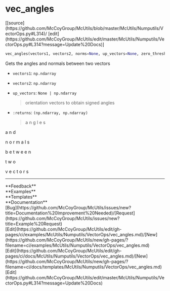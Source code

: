 # <a id="McUtils.Numputils.VectorOps.vec_angles">vec_angles</a>
<div class="docs-source-link" markdown="1">
[[source](https://github.com/McCoyGroup/McUtils/blob/master/McUtils/Numputils/VectorOps.py#L314)/
[edit](https://github.com/McCoyGroup/McUtils/edit/master/McUtils/Numputils/VectorOps.py#L314?message=Update%20Docs)]
</div>

```python
vec_angles(vectors1, vectors2, norms=None, up_vectors=None, zero_thresh=None, axis=-1, return_norms=False, return_crosses=True, check_zeros=True): 
```
Gets the angles and normals between two vectors
  - `vectors1`: `np.ndarray`
    > 
  - `vectors2`: `np.ndarray`
    > 
  - `up_vectors`: `None | np.ndarray`
    > orientation vectors to obtain signed angles
  - `:returns`: `(np.ndarray, np.ndarray)`
    > a
n
g
l
e
s
 
a
n
d
 
n
o
r
m
a
l
s
 
b
e
t
w
e
e
n
 
t
w
o
 
v
e
c
t
o
r
s











---


<div markdown="1" class="text-secondary">
<div class="container">
  <div class="row">
   <div class="col" markdown="1">
**Feedback**   
</div>
   <div class="col" markdown="1">
**Examples**   
</div>
   <div class="col" markdown="1">
**Templates**   
</div>
   <div class="col" markdown="1">
**Documentation**   
</div>
   <div class="col" markdown="1">
   
</div>
   <div class="col" markdown="1">
   
</div>
   <div class="col" markdown="1">
   
</div>
</div>
  <div class="row">
   <div class="col" markdown="1">
[Bug](https://github.com/McCoyGroup/McUtils/issues/new?title=Documentation%20Improvement%20Needed)/[Request](https://github.com/McCoyGroup/McUtils/issues/new?title=Example%20Request)   
</div>
   <div class="col" markdown="1">
[Edit](https://github.com/McCoyGroup/McUtils/edit/gh-pages/ci/examples/McUtils/Numputils/VectorOps/vec_angles.md)/[New](https://github.com/McCoyGroup/McUtils/new/gh-pages/?filename=ci/examples/McUtils/Numputils/VectorOps/vec_angles.md)   
</div>
   <div class="col" markdown="1">
[Edit](https://github.com/McCoyGroup/McUtils/edit/gh-pages/ci/docs/McUtils/Numputils/VectorOps/vec_angles.md)/[New](https://github.com/McCoyGroup/McUtils/new/gh-pages/?filename=ci/docs/templates/McUtils/Numputils/VectorOps/vec_angles.md)   
</div>
   <div class="col" markdown="1">
[Edit](https://github.com/McCoyGroup/McUtils/edit/master/McUtils/Numputils/VectorOps.py#L314?message=Update%20Docs)   
</div>
   <div class="col" markdown="1">
   
</div>
   <div class="col" markdown="1">
   
</div>
   <div class="col" markdown="1">
   
</div>
</div>
</div>
</div>